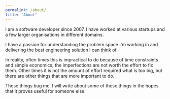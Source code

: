 ```yaml
---
permalink: /about/
title: "About"
---
```


I am a software developer since 2007.
I have worked at various startups and a few larger organisations in different domains.
 
I have a passion for understanding the problem space I'm working in and
delivering the best engineering solution I can think of.

In reality, often times this is impractical to do because of time constraints and simple economics;
the imperfections are not worth the effort to fix them.
Other times it is not the amount of effort required what is too big, but there are other things
that are more important to do.

These things bug me.
I will write about some of these things in the hopes that it proves useful for someone else.